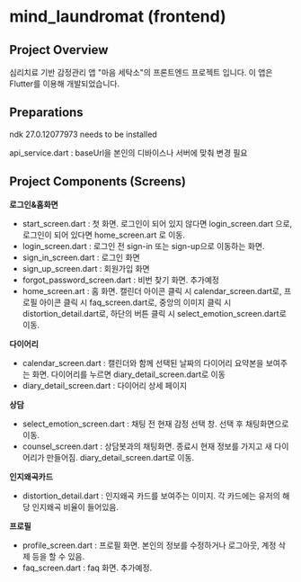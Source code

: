 # mind_laundromat (frontend)

## Project Overview

심리치료 기반 감정관리 앱 "마음 세탁소"의 프론트엔드 프로젝트 입니다. 이 앱은 Flutter를 이용해 개발되었습니다.

## Preparations

ndk 27.0.12077973 needs to be installed

api_service.dart : baseUrl을 본인의 디바이스나 서버에 맞춰 변경 필요

## Project Components (Screens)

**로그인&홈화면**
- start_screen.dart : 첫 화면. 로그인이 되어 있지 않다면 login_screen.dart 으로, 로그인이 되어 있다면 home_screen.art 로 이동.
- login_screen.dart : 로그인 전 sign-in 또는 sign-up으로 이동하는 화면. 
- sign_in_screen.dart : 로그인 화면
- sign_up_screen.dart : 회원가입 화면
- forgot_password_screen.dart : 비번 찾기 화면. 추가예정
- home_screen.art : 홈 화면. 캘린더 아이콘 클릭 시 calendar_screen.dart로, 프로필 아이콘 클릭 시 faq_screen.dart로, 중앙의 이미지 클릭 시 distortion_detail.dart로, 하단의 버튼 클릭 시 select_emotion_screen.dart로 이동.

**다이어리**
- calendar_screen.dart : 캘린더와 함께 선택된 날짜의 다이어리 요약본을 보여주는 화면. 다이어리를 누르면 diary_detail_screen.dart로 이동
- diary_detail_screen.dart : 다이어리 상세 페이지

**상담**
- select_emotion_screen.dart : 채팅 전 현재 감정 선택 창. 선택 후 채팅화면으로 이동.
- counsel_screen.dart : 상담봇과의 채팅화면. 종료시 현재 정보를 가지고 새 다이어리가 만들어짐. diary_detail_screen.dart로 이동.

**인지왜곡카드**
- distortion_detail.dart : 인지왜곡 카드를 보여주는 이미지. 각 카드에는 유저의 해당 인지왜곡 비율이 들어있음.

**프로필**
- profile_screen.dart : 프로필 화면. 본인의 정보를 수정하거나 로그아웃, 계정 삭제 등을 할 수 있음.
- faq_screen.dart : faq 화면. 추가예정.

